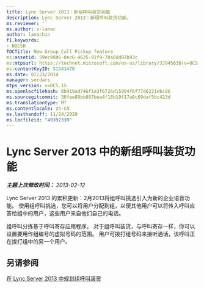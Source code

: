```yaml
---
title: Lync Server 2013：新组呼叫装货功能
description: Lync Server 2013：新组呼叫装货功能。
ms.reviewer: ''
ms.author: v-lanac
author: lanachin
f1.keywords:
- NOCSH
TOCTitle: New Group Call Pickup feature
ms:assetid: 59ec90d6-0ec6-4635-91f9-78a6dd02b93c
ms:mtpsurl: https://technet.microsoft.com/en-us/library/JJ945630(v=OCS.15)
ms:contentKeyID: 51541478
ms.date: 07/23/2014
manager: serdars
mtps_version: v=OCS.15
ms.openlocfilehash: 0b919ad746f1a3f0726d15904f6f77d6221ebc86
ms.sourcegitcommit: 36fee89bb887bea4f18b19f17a8c69daf5bc423d
ms.translationtype: MT
ms.contentlocale: zh-CN
ms.lasthandoff: 11/24/2020
ms.locfileid: "49392330"
---
```

# <a name="new-group-call-pickup-feature-in-lync-server-2013"></a>Lync Server 2013 中的新组呼叫装货功能

<div data-xmlns="http://www.w3.org/1999/xhtml">

<div class="topic" data-xmlns="http://www.w3.org/1999/xhtml" data-msxsl="urn:schemas-microsoft-com:xslt" data-cs="https://msdn.microsoft.com/">

<div data-asp="https://msdn2.microsoft.com/asp">



</div>

<div id="mainSection">

<div id="mainBody">

<span> </span>

_**主题上次修改时间：** 2013-02-12_

Lync Server 2013 的累积更新：2月2013将组呼叫挑选引入为新的企业语音功能。 使用组呼叫挑选，您可以将用户分配到组，以便其他用户可以将传入呼叫应答给组中的用户，这些用户来自他们自己的电话。

组呼叫分拣基于呼叫寄存应用程序。 对于组呼叫装货，与呼叫寄存一样，你可以设置要用作组编号的虚拟号码的范围。 用户可拨打组号码来接听通话，该呼叫正在拨打组中的另一个用户。

<div>

## <a name="see-also"></a>另请参阅


[在 Lync Server 2013 中规划组呼叫装货](lync-server-2013-planning-for-group-call-pickup.md)  
  

</div>

</div>

<span> </span>

</div>

</div>

</div>

